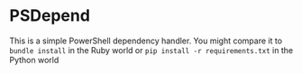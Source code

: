 PSDepend
========

This is a simple PowerShell dependency handler.  You might compare it to `bundle install` in the Ruby world or `pip install -r requirements.txt` in the Python world